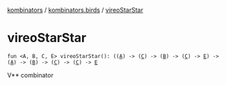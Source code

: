 [kombinators](../index.md) / [kombinators.birds](index.md) / [vireoStarStar](./vireo-star-star.md)

# vireoStarStar

`fun <A, B, C, E> vireoStarStar(): ((`[`A`](vireo-star-star.md#A)`) -> (`[`C`](vireo-star-star.md#C)`) -> (`[`B`](vireo-star-star.md#B)`) -> (`[`C`](vireo-star-star.md#C)`) -> `[`E`](vireo-star-star.md#E)`) -> (`[`A`](vireo-star-star.md#A)`) -> (`[`B`](vireo-star-star.md#B)`) -> (`[`C`](vireo-star-star.md#C)`) -> (`[`C`](vireo-star-star.md#C)`) -> `[`E`](vireo-star-star.md#E)

V** combinator

